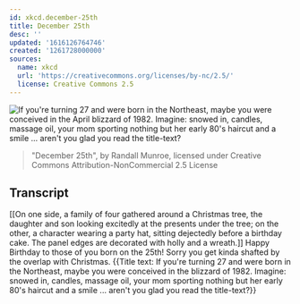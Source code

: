 ```yaml
---
id: xkcd.december-25th
title: December 25th
desc: ''
updated: '1616126764746'
created: '1261728000000'
sources:
  name: xkcd
  url: 'https://creativecommons.org/licenses/by-nc/2.5/'
  license: Creative Commons 2.5
---
```

![If you're turning 27 and were born in the Northeast, maybe you were conceived in the April blizzard of 1982. Imagine: snowed in, candles, massage oil, your mom sporting nothing but her early 80's haircut and a smile ... aren't you glad you read the title-text?](https://imgs.xkcd.com/comics/december_25th.png)
> "December 25th", by Randall Munroe, licensed under Creative Commons Attribution-NonCommercial 2.5 License

## Transcript
[[On one side, a family of four gathered around a Christmas tree, the daughter and son looking excitedly at the presents under the tree; on the other, a character wearing a party hat, sitting dejectedly before a birthday cake. The panel edges are decorated with holly and a wreath.]]
Happy Birthday to those of you born on the 25th!
Sorry you get kinda shafted by the overlap with Christmas.
{{Title text: If you're turning 27 and were born in the Northeast, maybe you were conceived in the blizzard of 1982. Imagine: snowed in, candles, massage oil, your mom sporting nothing but her early 80's haircut and a smile ... aren't you glad you read the title-text?}}
